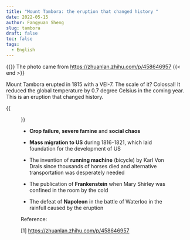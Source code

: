 ```yaml
---
title: "Mount Tambora: the eruption that changed history "
date: 2022-05-15
author: Fangyuan Sheng
slug: tambora
draft: false
toc: false
tags:
  - English
---
```



{{<block class="tip" >}}
The photo came from https://zhuanlan.zhihu.com/p/458646957
{{< end >}}

Mount Tambora erupted in 1815 with a VEI-7. The scale of it? Colossal! It reduced the global temperature by 0.7 degree Celsius in the coming year. This is an eruption that changed history.


{{<figure src="https://hellenshengfy.github.io/7C80DA8E-6954-4030-9F98-F4BA49FD9A7A.jpeg">}}


- **Crop failure**, **severe famine** and **social chaos** 

- **Mass migration to US** during 1816-1821, which laid foundation for the development of US 

- The invention of **running machine** (bicycle) by Karl Von Drais since thousands of horses died and alternative transportation was desperately needed

- The publication of **Frankenstein** when Mary Shirley was confined in the room by the cold

- The defeat of **Napoleon** in the battle of Waterloo in the rainfull caused by the eruption


Reference: 

[1] https://zhuanlan.zhihu.com/p/458646957

